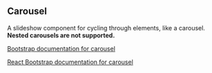 ## Carousel

A slideshow component for cycling through elements, like a carousel. **Nested carousels are not supported.**

[Bootstrap documentation for carousel][bootstrap docs]

[React Bootstrap documentation for carousel][react docs]


[bootstrap docs]: http://getbootstrap.com/javascript/#carousel
[react docs]: http://react-bootstrap.github.io/components.html#carousels
